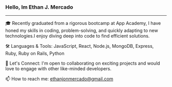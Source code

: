 ### Hello, Im Ethan J. Mercado   
                
----                
                   
   
🎓 Recently graduated from a rigorous bootcamp at App Academy, I have honed my skills in coding, problem-solving, and quickly adapting to new technologies.I enjoy diving deep into code to find efficient solutions.

🛠️ Languages & Tools: JavaScript, React, Node.js, MongoDB, Express, Ruby, Ruby on Rails, Python

🤝 Let's Connect: I'm open to collaborating on exciting projects and would love to engage with other like-minded developers.

📫 How to reach me: ethanjonmercado@gmail.com



<!--
**Ethanjonm/Ethanjonm** is a ✨ _special_ ✨ repository because its `README.md` (this file) appears on your GitHub profile.

Here are some ideas to get you started:

- 🔭 I’m currently working on ...
- 🌱 I’m currently learning ...
- 👯 I’m looking to collaborate on ...
- 🤔 I’m looking for help with ...
- 💬 Ask me about ...
- 📫 How to reach me: ...
- 😄 Pronouns: ...
- ⚡ Fun fact: ...
-->
